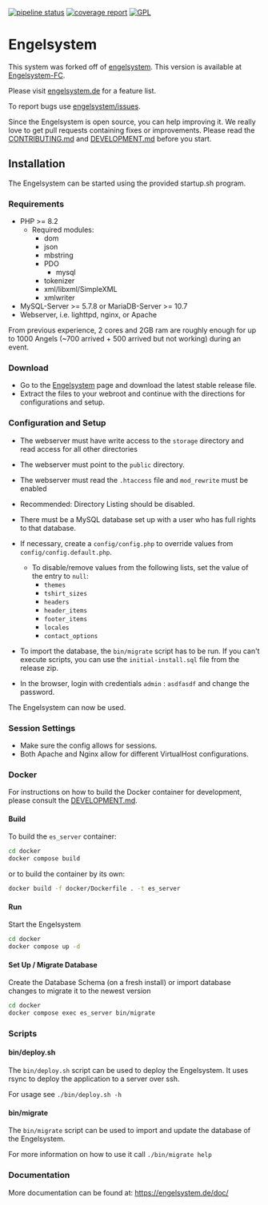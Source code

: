 [![pipeline status](https://chaos.expert/engelsystem/engelsystem/badges/main/pipeline.svg)](https://chaos.expert/engelsystem/engelsystem/commits/main)
[![coverage report](https://chaos.expert/engelsystem/engelsystem/badges/main/coverage.svg)](https://chaos.expert/engelsystem/engelsystem/commits/main)
[![GPL](https://img.shields.io/github/license/engelsystem/engelsystem.svg?maxAge=2592000)](LICENSE)

# Engelsystem
This system was forked off of [engelsystem](https://github.com/engelsystem/engelsystem/). This version is available at [Engelsystem-FC](https://github.com/chipuni/engelsystem).

Please visit [engelsystem.de](https://engelsystem.de) for a feature list.

To report bugs use [engelsystem/issues](https://github.com/engelsystem/engelsystem/issues).

Since the Engelsystem is open source, you can help improving it.
We really love to get pull requests containing fixes or improvements.
Please read the [CONTRIBUTING.md](CONTRIBUTING.md) and [DEVELOPMENT.md](DEVELOPMENT.md) before you start.

## Installation
The Engelsystem can be started using the provided startup.sh program.

### Requirements
 * PHP >= 8.2
   * Required modules:
     * dom
     * json
     * mbstring
     * PDO
       * mysql
     * tokenizer
     * xml/libxml/SimpleXML
     * xmlwriter
 * MySQL-Server >= 5.7.8 or MariaDB-Server >= 10.7
 * Webserver, i.e. lighttpd, nginx, or Apache

From previous experience, 2 cores and 2GB ram are roughly enough for up to 1000 Angels (~700 arrived + 500 arrived but not working) during an event.

### Download
* Go to the [Engelsystem](https://github.com/chipuni/engelsystem) page and download the latest stable release file.
 * Extract the files to your webroot and continue with the directions for configurations and setup.

### Configuration and Setup
 * The webserver must have write access to the `storage` directory and read access for all other directories
 * The webserver must point to the `public` directory.
 * The webserver must read the `.htaccess` file and `mod_rewrite` must be enabled

 * Recommended: Directory Listing should be disabled.
 * There must be a MySQL database set up with a user who has full rights to that database.
 * If necessary, create a `config/config.php` to override values from `config/config.default.php`.
   * To disable/remove values from the following lists, set the value of the entry to `null`:
     * `themes`
     * `tshirt_sizes`
     * `headers`
     * `header_items`
     * `footer_items`
     * `locales`
     * `contact_options`
 * To import the database, the `bin/migrate` script has to be run. If you can't execute scripts, you can use the `initial-install.sql` file from the release zip.
 * In the browser, login with credentials `admin` : `asdfasdf` and change the password.

The Engelsystem can now be used.

### Session Settings
 * Make sure the config allows for sessions.
 * Both Apache and Nginx allow for different VirtualHost configurations.

### Docker

For instructions on how to build the Docker container for development, please consult the [DEVELOPMENT.md](DEVELOPMENT.md).

#### Build
To build the `es_server` container:
```bash
cd docker
docker compose build
```

or to build the container by its own:
```bash
docker build -f docker/Dockerfile . -t es_server
```

#### Run
Start the Engelsystem
```bash
cd docker
docker compose up -d
```

#### Set Up / Migrate Database
Create the Database Schema (on a fresh install) or import database changes to migrate it to the newest version
```bash
cd docker
docker compose exec es_server bin/migrate
```

### Scripts
#### bin/deploy.sh
The `bin/deploy.sh` script can be used to deploy the Engelsystem. It uses rsync to deploy the application to a server over ssh.

For usage see `./bin/deploy.sh -h`

#### bin/migrate
The `bin/migrate` script can be used to import and update the database of the Engelsystem.

For more information on how to use it call `./bin/migrate help`

### Documentation

More documentation can be found at: https://engelsystem.de/doc/
